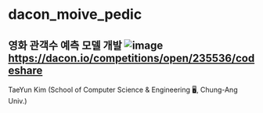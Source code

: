 # dacon_moive_pedic
영화 관객수 예측 모델 개발
![image](https://user-images.githubusercontent.com/48724872/153420111-015d6d7d-38a1-43a3-9b00-672dfb02b597.png)
https://dacon.io/competitions/open/235536/codeshare
---
TaeYun Kim (School of Computer Science & Engineering 🖥️, Chung-Ang Univ.)

